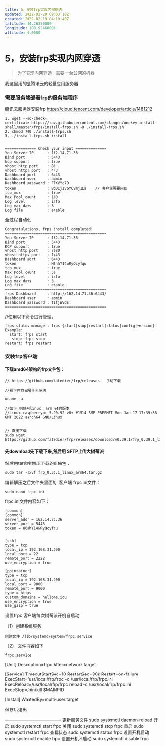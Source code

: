 ```yaml
---
title: 5，安装frp实现内网穿透
updated: 2022-02-20 09:03:18Z
created: 2022-02-19 04:10:40Z
latitude: 34.26350000
longitude: 108.92460000
altitude: 0.0000
---
```


# 5，安装frp实现内网穿透

> 为了实现内网穿透，需要一台公网的机器

我这里用的是腾讯云的轻量应用服务器

### 需要服务端部署frp的服务端程序

腾讯云服务器安装frp
https://cloud.tencent.com/developer/article/1481212

```
1. wget --no-check-certificate https://raw.githubusercontent.com/clangcn/onekey-install-shell/master/frps/install-frps.sh -O ./install-frps.sh
2. chmod 700 ./install-frps.sh
3. ./install-frps.sh install


============== Check your input ==============
You Server IP      : 162.14.71.36
Bind port          : 5443
kcp support        : true
vhost http port    : 80
vhost https port   : 443
Dashboard port     : 6443
Dashboard user     : admin
Dashboard password : FPXVYc7D
token              : B5D1jIvGYCVmjILa    // 客户端需要用到
tcp_mux            : true
Max Pool count     : 100
Log level          : info
Log max days       : 3
Log file           : enable

```

全过程自动化

```
Congratulations, frps install completed!
==============================================
You Server IP      : 162.14.71.36
Bind port          : 5443
KCP support        : true
vhost http port    : 7080
vhost https port   : 1443
Dashboard port     : 6443
token              : H6nhY14wRyQcyfqu
tcp_mux            : true
Max Pool count     : 50
Log level          : info
Log max days       : 3
Log file           : enable
==============================================
frps Dashboard     : http://162.14.71.36:6443/
Dashboard user     : admin
Dashboard password : TLfjWVds
==============================================
```

//使用以下命令进行管理，

```
frps status manage : frps {start|stop|restart|status|config|version}
Example:
  start: frps start
   stop: frps stop
restart: frps restart
```

### 安装frp客户端

#### 下载amd64架构的frp文件包：

```
// https://github.com/fatedier/frp/releases   手动下载

//看下你自己是什么系统

uname -a

//如下 则使用linux  arm 64的版本
//Linux raspberrypi 5.10.92-v8+ #1514 SMP PREEMPT Mon Jan 17 17:39:38 GMT 2022 aarch64 GNU/Linux


// 直接下载
sudo wget https://github.com/fatedier/frp/releases/download/v0.39.1/frp_0.39.1_linux_arm64.tar.gz
```

#### 先download先下载下来,然后用 SFTP上传大树莓派

然后用tar命令解压下载的压缩包：

```
sudo tar -zxvf frp_0.35.1_linux_arm64.tar.gz
```

编辑解压之后文件夹里面的  客户端 frpc.ini文件：

```
sudo nano frpc.ini
```

frpc.ini文件内容如下：

```
[common]
[common]
server_addr = 162.14.71.36
server_port = 5443
token = H6nhY14wRyQcyfqu


[ssh]
type = tcp
local_ip = 192.168.31.100
local_port = 22
remote_port = 2222
use_encryption = true

[pointainer]
type = tcp
local_ip = 192.168.31.100
local_port = 9000
remote_port = 9000
type = https
custom_domains = hellome.icu
use_encryption = true
use_gzip = true
```

设置frpc 客户端每次树莓派开机自启动

（1）创建系统服务

```
创建文件 /lib/systemd/system/frpc.service 
```

（2） 文件内容如下

```
frpc.service 
```

\[Unit\]
Description=frpc
After=network.target

\[Service\]
TimeoutStartSec=10
RestartSec=30s
Restart=on-failure
ExecStart=/usr/local/frp/frpc -c /usr/local/frp/frpc.ini
ExecReload=/usr/local/frp/frpc reload -c /usr/local/frp/frpc.ini
ExecStop=/bin/kill $MAINPID

\[Install\]
WantedBy=multi-user.target

保存后退出

—————————————
更新服务文件 sudo systemctl daemon-reload
开启 sudo systemctl start frpc
关闭 sudo systemctl stop frpc
重启 sudo systemctl restart frpc
查看状态 sudo systemctl status frpc
设置开机启动 sudo systemctl enable frpc
设置开机不启动 sudo systemctl disable frpc